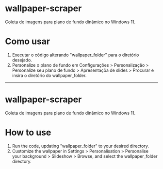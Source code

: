 # wallpaper-scraper
Coleta de imagens para plano de fundo dinâmico no Windows 11. 

# Como usar
1. Executar o código alterando "wallpaper_folder" para o diretório desejado.
2. Personalize o plano de fundo em Configurações > Personalização > Personalize seu plano de fundo > Apresentaçõa de slides > Procurar e insira o diretório do wallpaper_folder. 

------------------------------------------------------------
# wallpaper-scraper
Coleta de imagens para plano de fundo dinâmico no Windows 11. 

# How to use 
1. Run the code, updating "wallpaper_folder" to your desired directory.
2. Customize the wallpaper in Settings > Personalisation > Personalise your background > Slideshow > Browse, and select the wallpaper_folder directory.
